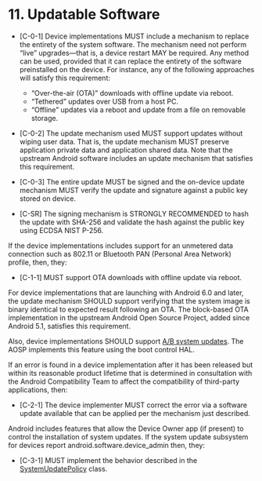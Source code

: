 # 11\. Updatable Software

*    [C-0-1] Device implementations MUST include a mechanism to replace the
entirety of the system software. The mechanism need not perform “live”
upgrades—that is, a device restart MAY be required.
Any method can be used, provided that it can replace the entirety of the
software preinstalled on the device. For instance, any of the following
approaches will satisfy this requirement:

     *   “Over-the-air (OTA)” downloads with offline update via reboot.
     *   “Tethered” updates over USB from a host PC.
     *   “Offline” updates via a reboot and update from a file on removable storage.

*    [C-0-2] The update mechanism used MUST support updates without wiping user
data. That is, the update mechanism MUST preserve application private data and
application shared data. Note that the upstream Android software includes an
update mechanism that satisfies this requirement.

*    [C-0-3] The entire update MUST be signed and the on-device update mechanism
     MUST verify the update and signature against a public key stored on device.
*    [C-SR] The signing mechanism is STRONGLY RECOMMENDED to hash the update
     with SHA-256 and validate the hash against the public key using ECDSA NIST
     P-256.

If the device implementations includes support for an unmetered data
connection such as 802.11 or Bluetooth PAN (Personal Area Network) profile,
then, they:

*    [C-1-1] MUST support OTA downloads with offline update via reboot.

For device implementations that are launching with Android 6.0 and
later, the update mechanism SHOULD support verifying that the system image is
binary identical to expected result following an OTA. The block-based OTA
implementation in the upstream Android Open Source Project, added since Android
5.1, satisfies this requirement.

Also, device implementations SHOULD support [A/B system updates](https://source.android.com/devices/tech/ota/ab_updates.html).
The AOSP implements this feature using the boot control HAL.

If an error is found in a device implementation after it has been released but
within its reasonable product lifetime that is determined in consultation with
the Android Compatibility Team to affect the compatibility of third-party
applications, then:

*    [C-2-1]  The device implementer MUST correct the error via a software
update available that can be applied per the mechanism just described.

Android includes features that allow the Device Owner app (if present) to
control the installation of system updates. If the system update subsystem
for devices report android.software.device_admin then, they:

*    [C-3-1]  MUST implement the behavior described in the [SystemUpdatePolicy](http://developer.android.com/reference/android/app/admin/SystemUpdatePolicy.html)
 class.
